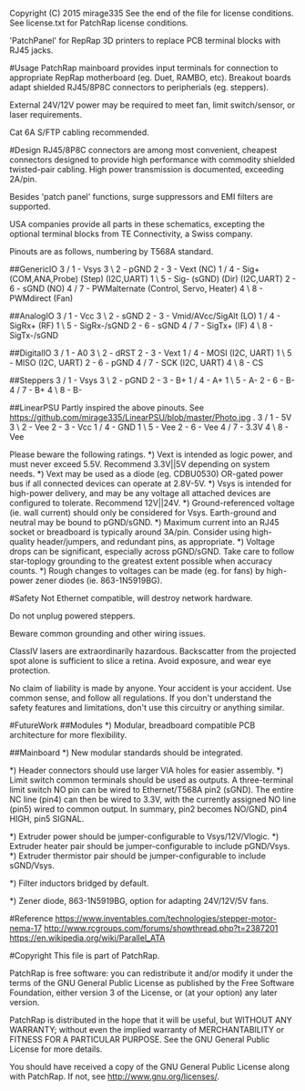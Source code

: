 Copyright (C) 2015 mirage335
See the end of the file for license conditions.
See license.txt for PatchRap license conditions.

'PatchPanel' for RepRap 3D printers to replace PCB terminal blocks with RJ45 jacks.

#Usage
PatchRap mainboard provides input terminals for connection to appropriate RepRap motherboard (eg. Duet, RAMBO, etc). Breakout boards adapt shielded RJ45/8P8C connectors to peripherials (eg. steppers).

External 24V/12V power may be required to meet fan, limit switch/sensor, or laser requirements.

Cat 6A S/FTP cabling recommended.

#Design
RJ45/8P8C connectors are among most convenient, cheapest connectors designed to provide high performance with commodity shielded twisted-pair cabling. High power transmission is documented, exceeding 2A/pin.

Besides 'patch panel' functions, surge suppressors and EMI filters are supported.

USA companies provide all parts in these schematics, excepting the optional terminal blocks from TE Connectivity, a Swiss company.

Pinouts are as follows, numbering by T568A standard.

##GenericIO
	3 \/ 1 - Vsys
	3 \\ 2 - pGND
	2 - 3 - Vext			(NC)
	1 \/ 4 - Sig+			(COM,ANA,Probe)	(Step)		(I2C,UART)
	1 \\ 5 - Sig-			(sGND)		(Dir)		(I2C,UART)
	2 - 6 - sGND			(NO)
	4 \/ 7 - PWMalternate		(Control, Servo, Heater)
	4 \\ 8 - PWMdirect		(Fan)
	
##AnalogIO
	3 \/ 1 - Vcc
	3 \\ 2 - sGND
	2 - 3 - Vmid/AVcc/SigAlt	(LO)
	1 \/ 4 - SigRx+			(RF)
	1 \\ 5 - SigRx-/sGND
	2 - 6 - sGND
	4 \/ 7 - SigTx+			(IF)
	4 \\ 8 - SigTx-/sGND

##DigitalIO
	3 \/ 1 - A0
	3 \\ 2 - dRST
	2 - 3 - Vext
	1 \/ 4 - MOSI			(I2C, UART)
	1 \\ 5 - MISO			(I2C, UART)
	2 - 6 - pGND
	4 \/ 7 - SCK			(I2C, UART)
	4 \\ 8 - CS

##Steppers
	3 / 1 - Vsys
	3 \ 2 - pGND
	2 - 3 - B+
	1 / 4 - A+
	1 \ 5 - A-
	2 - 6 - B-
	4 / 7 - B+
	4 \ 8 - B-

##LinearPSU
Partly inspired the above pinouts. See https://github.com/mirage335/LinearPSU/blob/master/Photo.jpg .
	3 / 1 - 5V
	3 \ 2 - Vee
	2 - 3 - Vcc
	1 / 4 - GND
	1 \ 5 - Vee
	2 - 6 - Vee
	4 / 7 - 3.3V
	4 \ 8 - Vee

Please beware the following ratings.
*) Vext is intended as logic power, and must never exceed 5.5V. Recommend 3.3V||5V depending on system needs.
*) Vext may be used as a diode (eg. CDBU0530) OR-gated power bus if all connected devices can operate at 2.8V-5V.
*) Vsys is intended for high-power delivery, and may be any voltage all attached devices are configured to tolerate. Recommend 12V||24V.
*) Ground-referenced voltage (ie. wall current) should only be considered for Vsys. Earth-ground and neutral may be bound to pGND/sGND.
*) Maximum current into an RJ45 socket or breadboard is typically around 3A/pin. Consider using high-quality header/jumpers, and redundant pins, as appropriate.
*) Voltage drops can be significant, especially across pGND/sGND. Take care to follow star-toplogy grounding to the greatest extent possible when accuracy counts.
*) Rough changes to voltages can be made (eg. for fans) by high-power zener diodes (ie. 863-1N5919BG).

#Safety
Not Ethernet compatible, will destroy network hardware.

Do not unplug powered steppers.

Beware common grounding and other wiring issues.

ClassIV lasers are extraordinarily hazardous. Backscatter from the projected spot alone is sufficient to slice a retina. Avoid exposure, and wear eye protection.

No claim of liability is made by anyone. Your accident is your accident. Use common sense, and follow all regulations. If you don't understand the safety features and limitations, don't use this circuitry or anything similar.

#FutureWork
##Modules
*) Modular, breadboard compatible PCB architecture for more flexibility.

##Mainboard
*) New modular standards should be integrated.

*) Header connectors should use larger VIA holes for easier assembly.
*) Limit switch common terminals should be used as outputs. A three-terminal limit switch NO pin can be wired to Ethernet/T568A pin2 (sGND). The entire NC line (pin4) can then be wired to 3.3V, with the currently assigned NO line (pin5) wired to common output. In summary, pin2 becomes NO/GND, pin4 HIGH, pin5 SIGNAL.

*) Extruder power should be jumper-configurable to Vsys/12V/Vlogic.
*) Extruder heater pair should be jumper-configurable to include pGND/Vsys.
*) Extruder thermistor pair should be jumper-configurable to include sGND/Vsys.

*) Filter inductors bridged by default.

*) Zener diode, 863-1N5919BG, option for adapting 24V/12V/5V fans.

#Reference
https://www.inventables.com/technologies/stepper-motor-nema-17
http://www.rcgroups.com/forums/showthread.php?t=2387201
https://en.wikipedia.org/wiki/Parallel_ATA


#Copyright
This file is part of PatchRap.

PatchRap is free software: you can redistribute it and/or modify
it under the terms of the GNU General Public License as published by
the Free Software Foundation, either version 3 of the License, or
(at your option) any later version.

PatchRap is distributed in the hope that it will be useful,
but WITHOUT ANY WARRANTY; without even the implied warranty of
MERCHANTABILITY or FITNESS FOR A PARTICULAR PURPOSE.  See the
GNU General Public License for more details.

You should have received a copy of the GNU General Public License
along with PatchRap.  If not, see <http://www.gnu.org/licenses/>.
